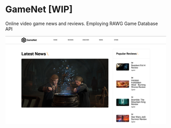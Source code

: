 # GameNet [WIP]
Online video game news and reviews. Employing RAWG Game Database API

![](images/readmeimg/screenshot.png)
